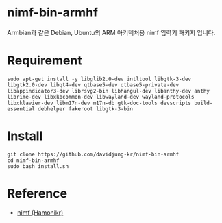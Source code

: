 # nimf-bin-armhf
Armbian과 같은 Debian, Ubuntu의 ARM 아키텍처용 nimf 입력기 패키지 입니다.

# Requirement
```
sudo apt-get install -y libglib2.0-dev intltool libgtk-3-dev libgtk2.0-dev libqt4-dev qtbase5-dev qtbase5-private-dev libappindicator3-dev librsvg2-bin libhangul-dev libanthy-dev anthy librime-dev libxkbcommon-dev libwayland-dev wayland-protocols libxklavier-dev libm17n-dev m17n-db gtk-doc-tools devscripts build-essential debhelper fakeroot libgtk-3-bin
```

# Install
```
git clone https://github.com/davidjung-kr/nimf-bin-armhf
cd nimf-bin-armhf
sudo bash install.sh
```

# Reference
* [nimf (Hamonikr)](https://github.com/hamonikr/nimf)
